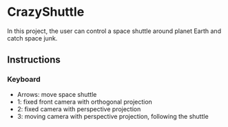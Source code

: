 # CrazyShuttle
In this project, the user can control a space shuttle around planet Earth and catch space junk.

## Instructions
### Keyboard
- Arrows: move space shuttle
- 1: fixed front camera with orthogonal projection
- 2: fixed camera with perspective projection
- 3: moving camera with perspective projection, following the shuttle
